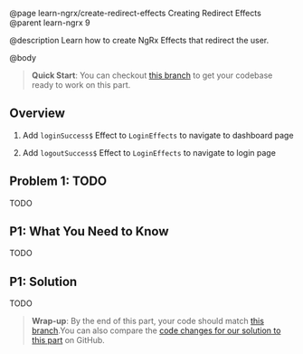 @page learn-ngrx/create-redirect-effects Creating Redirect Effects
@parent learn-ngrx 9

@description Learn how to create NgRx Effects that redirect the user.

@body

> **Quick Start**: You can checkout [this branch](https://github.com/bitovi/angular-ngrx-chat/tree/test-api-effects) to get your codebase ready to work on this part.

## Overview

1. Add `loginSuccess$` Effect to `LoginEffects` to navigate to dashboard page

2. Add `logoutSuccess$` Effect to `LoginEffects` to navigate to login page

## Problem 1: TODO

TODO

## P1: What You Need to Know

TODO

## P1: Solution

TODO

> **Wrap-up**: By the end of this part, your code should match [this branch](https://github.com/bitovi/angular-ngrx-chat/tree/create-redirect-effects).You can also compare the [code changes for our solution to this part](https://github.com/bitovi/angular-ngrx-chat/compare/test-api-effects...create-redirect-effects) on GitHub.
